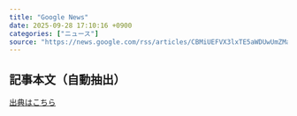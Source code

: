 ```yaml
---
title: "Google News"
date: 2025-09-28 17:10:16 +0900
categories: ["ニュース"]
source: "https://news.google.com/rss/articles/CBMiUEFVX3lxTE5aWDUwUmZMaHZIbU5Gelk0aWxvbFRXbGJ0eHl3dHU2d2FuYkMyaERVbF94VHBLYWJMZjZLaUVRZTNjY3lfQWpqcVl0ZjhYUGt1?oc=5"
---
```


## 記事本文（自動抽出）
<body class="y0K44d EA71Tc" id="readabilityBody"></body>

[出典はこちら](https://news.google.com/rss/articles/CBMiUEFVX3lxTE5aWDUwUmZMaHZIbU5Gelk0aWxvbFRXbGJ0eHl3dHU2d2FuYkMyaERVbF94VHBLYWJMZjZLaUVRZTNjY3lfQWpqcVl0ZjhYUGt1?oc=5)
